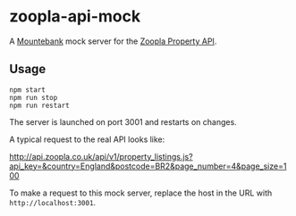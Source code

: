 # zoopla-api-mock

A [Mountebank](https://github.com/bbyars/mountebank) mock server for the [Zoopla Property API](http://developer.zoopla.com/). 

## Usage

	npm start
	npm run stop
	npm run restart

The server is launched on port 3001 and restarts on changes.

A typical request to the real API looks like:

[http://api.zoopla.co.uk/api/v1/property_listings.js?api_key=<key>&country=England&postcode=BR2&page_number=4&page_size=100]()

To make a request to this mock server, replace the host in the URL with `http://localhost:3001`.
